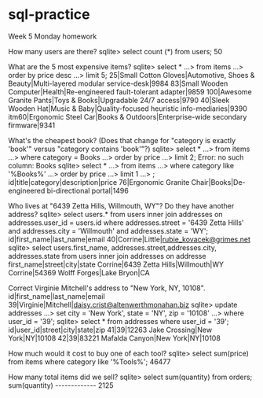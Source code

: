 # sql-practice
Week 5 Monday homework
  
  How many users are there? 
    sqlite> select count (*) from users;
    50
  
  What are the 5 most expensive items?
    sqlite> select *
    ...> from items
    ...> order by price desc 
    ...> limit 5;
    25|Small Cotton Gloves|Automotive, Shoes & Beauty|Multi-layered modular service-desk|9984
    83|Small Wooden Computer|Health|Re-engineered fault-tolerant adapter|9859
    100|Awesome Granite Pants|Toys & Books|Upgradable 24/7 access|9790
    40|Sleek Wooden Hat|Music & Baby|Quality-focused heuristic info-mediaries|9390
    itm60|Ergonomic Steel Car|Books & Outdoors|Enterprise-wide secondary firmware|9341
  
  What's the cheapest book? (Does that change for "category is exactly 'book'" versus "category contains 'book'"?)
      sqlite> select *
       ...> from items
       ...> where category = Books
       ...> order by price
       ...> limit 2;
    Error: no such column: Books
    sqlite> select *
       ...> from items
       ...> where category like '%Books%'
       ...> order by price 
       ...> limit 1
       ...> ;
    id|title|category|description|price
    76|Ergonomic Granite Chair|Books|De-engineered bi-directional portal|1496
   
  Who lives at "6439 Zetta Hills, Willmouth, WY"? Do they have another address?
    sqlite> select users.* from users inner join addresses on addresses.user_id = users.id where addresses.street = '6439 Zetta Hills' and addresses.city = 'Willmouth' and addresses.state = 'WY';
  id|first_name|last_name|email
  40|Corrine|Little|rubie_kovacek@grimes.net
    sqlite> select users.first_name, addresses.street,addresses.city, addresses.state from users inner join addresses on addresse
    first_name|street|city|state
    Corrine|6439 Zetta Hills|Willmouth|WY
    Corrine|54369 Wolff Forges|Lake Bryon|CA
    
  Correct Virginie Mitchell's address to "New York, NY, 10108".    
    id|first_name|last_name|email
    39|Virginie|Mitchell|daisy.crist@altenwerthmonahan.biz
    sqlite> update addresses
       ...> set city = 'New York', state = 'NY', zip = '10108'
       ...> where user_id = '39';
    sqlite> select * from addresses where user_id = '39';
    id|user_id|street|city|state|zip
    41|39|12263 Jake Crossing|New York|NY|10108
    42|39|83221 Mafalda Canyon|New York|NY|10108
    
  How much would it cost to buy one of each tool?
    sqlite> select sum(price) from items where category like '%Tools%';
46477

  How many total items did we sell?
       sqlite> select sum(quantity) from orders;
      sum(quantity)
      -------------
      2125 
